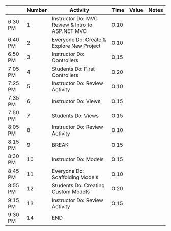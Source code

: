 |         | Number | Activity                                         | Time | Value | Notes |
| ------- | ------ | ------------------------------------------------ | ---- | ----- | ----- |
| 6:30 PM | 1      | Instructor Do: MVC Review & Intro to ASP.NET MVC | 0:10 |       |       |
| 6:40 PM | 2      | Everyone Do: Create & Explore New Project        | 0:10 |       |       |
| 6:50 PM | 3      | Instructor Do: Controllers                       | 0:15 |       |       |
| 7:05 PM | 4      | Students Do: First Controllers                   | 0:20 |       |       |
| 7:25 PM | 5      | Instructor Do: Review Activity                   | 0:10 |       |       |
| 7:35 PM | 6      | Instructor Do: Views                             | 0:15 |       |       |
| 7:50 PM | 7      | Students Do: Views                               | 0:15 |       |       |
| 8:05 PM | 8      | Instructor Do: Review Activity                   | 0:10 |       |       |
| 8:15 PM | 9      | BREAK                                            | 0:15 |       |       |
| 8:30 PM | 10     | Instructor Do: Models                            | 0:15 |       |       |
| 8:45 PM | 11     | Everyone Do: Scaffolding Models                  | 0:10 |       |       |
| 8:55 PM | 12     | Students Do: Creating Custom Models              | 0:20 |       |       |
| 9:15 PM | 13     | Instructor Do: Review Activity                   | 0:15 |       |       |
| 9:30 PM | 14     | END                                              |      |       |       |
